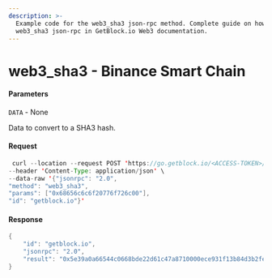 ```yaml
---
description: >-
  Example code for the web3_sha3 json-rpc method. Сomplete guide on how to use
  web3_sha3 json-rpc in GetBlock.io Web3 documentation.
---
```


# web3\_sha3 - Binance Smart Chain

#### Parameters

`DATA` - None

Data to convert to a SHA3 hash.

#### Request

```java
 curl --location --request POST 'https://go.getblock.io/<ACCESS-TOKEN>/v1/mainnet/' \
--header 'Content-Type: application/json' \
--data-raw '{"jsonrpc": "2.0",
"method": "web3_sha3",
"params": ["0x68656c6c6f20776f726c00"],
"id": "getblock.io"}'
```

#### Response

```java
{
    "id": "getblock.io",
    "jsonrpc": "2.0",
    "result": "0x5e39a0a66544c0668bde22d61c47a8710000ece931f13b84d3b2feb44ec96d3f"
}
```
